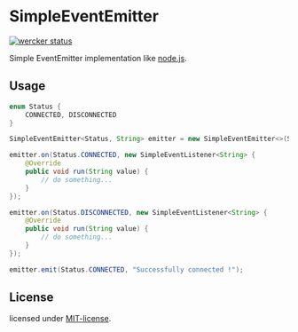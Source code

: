 # SimpleEventEmitter
[![wercker status](//app.wercker.com/status/d139811b49537595026bd8eeb9b92694/m/master "wercker status")](//app.wercker.com/project/bykey/d139811b49537595026bd8eeb9b92694)

Simple EventEmitter implementation like [node.js](//nodejs.org/api/events.html).

## Usage

```java
enum Status {
    CONNECTED, DISCONNECTED
}

SimpleEventEmitter<Status, String> emitter = new SimpleEventEmitter<>(Status.class);

emitter.on(Status.CONNECTED, new SimpleEventListener<String> {
    @Override
    public void run(String value) {
        // do something...
    }
});

emitter.on(Status.DISCONNECTED, new SimpleEventListener<String> {
    @Override
    public void run(String value) {
        // do something...
    }
});

emitter.emit(Status.CONNECTED, "Successfully connected !");
```

## License
licensed under [MIT-license](//izumin.mit-license.org/2015).